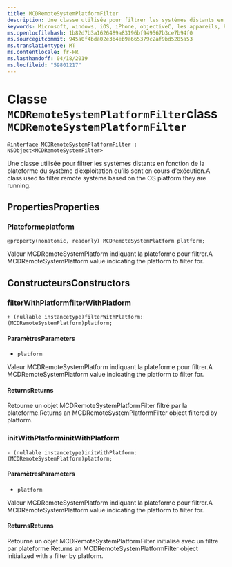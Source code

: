 ```yaml
---
title: MCDRemoteSystemPlatformFilter
description: Une classe utilisée pour filtrer les systèmes distants en fonction de la plateforme du système d’exploitation qu’ils sont en cours d’exécution.
keywords: Microsoft, windows, iOS, iPhone, objectiveC, les appareils, Project Rome connectés
ms.openlocfilehash: 1b82d7b3a1626489a83196bf949567b3ce7b94f0
ms.sourcegitcommit: 945a0f4bda02e3b4eb9a665379c2af9bd5285a53
ms.translationtype: MT
ms.contentlocale: fr-FR
ms.lasthandoff: 04/18/2019
ms.locfileid: "59801217"
---
```

# <a name="class-mcdremotesystemplatformfilter"></a><span data-ttu-id="c7c56-104">Classe `MCDRemoteSystemPlatformFilter`</span><span class="sxs-lookup"><span data-stu-id="c7c56-104">class `MCDRemoteSystemPlatformFilter`</span></span> 

```
@interface MCDRemoteSystemPlatformFilter : NSObject<MCDRemoteSystemFilter> 
```  

<span data-ttu-id="c7c56-105">Une classe utilisée pour filtrer les systèmes distants en fonction de la plateforme du système d’exploitation qu’ils sont en cours d’exécution.</span><span class="sxs-lookup"><span data-stu-id="c7c56-105">A class used to filter remote systems based on the OS platform they are running.</span></span>

## <a name="properties"></a><span data-ttu-id="c7c56-106">Properties</span><span class="sxs-lookup"><span data-stu-id="c7c56-106">Properties</span></span>

### <a name="platform"></a><span data-ttu-id="c7c56-107">Plateforme</span><span class="sxs-lookup"><span data-stu-id="c7c56-107">platform</span></span>
`@property(nonatomic, readonly) MCDRemoteSystemPlatform platform;`

<span data-ttu-id="c7c56-108">Valeur MCDRemoteSystemPlatform indiquant la plateforme pour filtrer.</span><span class="sxs-lookup"><span data-stu-id="c7c56-108">A MCDRemoteSystemPlatform value indicating the platform to filter for.</span></span>

## <a name="constructors"></a><span data-ttu-id="c7c56-109">Constructeurs</span><span class="sxs-lookup"><span data-stu-id="c7c56-109">Constructors</span></span>

### <a name="filterwithplatform"></a><span data-ttu-id="c7c56-110">filterWithPlatform</span><span class="sxs-lookup"><span data-stu-id="c7c56-110">filterWithPlatform</span></span>
`+ (nullable instancetype)filterWithPlatform:(MCDRemoteSystemPlatform)platform;`

#### <a name="parameters"></a><span data-ttu-id="c7c56-111">Paramètres</span><span class="sxs-lookup"><span data-stu-id="c7c56-111">Parameters</span></span> 
* `platform` 

<span data-ttu-id="c7c56-112">Valeur MCDRemoteSystemPlatform indiquant la plateforme pour filtrer.</span><span class="sxs-lookup"><span data-stu-id="c7c56-112">A MCDRemoteSystemPlatform value indicating the platform to filter for.</span></span>

#### <a name="returns"></a><span data-ttu-id="c7c56-113">Returns</span><span class="sxs-lookup"><span data-stu-id="c7c56-113">Returns</span></span>
<span data-ttu-id="c7c56-114">Retourne un objet MCDRemoteSystemPlatformFilter filtré par la plateforme.</span><span class="sxs-lookup"><span data-stu-id="c7c56-114">Returns an MCDRemoteSystemPlatformFilter object filtered by platform.</span></span>

### <a name="initwithplatform"></a><span data-ttu-id="c7c56-115">initWithPlatform</span><span class="sxs-lookup"><span data-stu-id="c7c56-115">initWithPlatform</span></span>
`- (nullable instancetype)initWithPlatform:(MCDRemoteSystemPlatform)platform;`

#### <a name="parameters"></a><span data-ttu-id="c7c56-116">Paramètres</span><span class="sxs-lookup"><span data-stu-id="c7c56-116">Parameters</span></span> 
* `platform` 

<span data-ttu-id="c7c56-117">Valeur MCDRemoteSystemPlatform indiquant la plateforme pour filtrer.</span><span class="sxs-lookup"><span data-stu-id="c7c56-117">A MCDRemoteSystemPlatform value indicating the platform to filter for.</span></span>

#### <a name="returns"></a><span data-ttu-id="c7c56-118">Returns</span><span class="sxs-lookup"><span data-stu-id="c7c56-118">Returns</span></span>
<span data-ttu-id="c7c56-119">Retourne un objet MCDRemoteSystemPlatformFilter initialisé avec un filtre par plateforme.</span><span class="sxs-lookup"><span data-stu-id="c7c56-119">Returns an MCDRemoteSystemPlatformFilter object initialized with a filter by platform.</span></span>